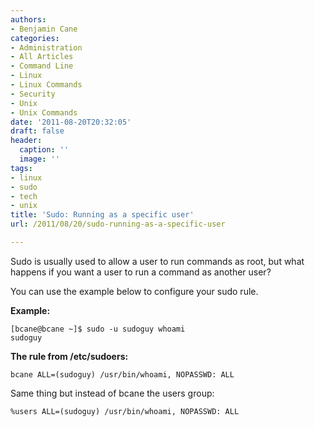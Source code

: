 ```yaml
---
authors:
- Benjamin Cane
categories:
- Administration
- All Articles
- Command Line
- Linux
- Linux Commands
- Security
- Unix
- Unix Commands
date: '2011-08-20T20:32:05'
draft: false
header:
  caption: ''
  image: ''
tags:
- linux
- sudo
- tech
- unix
title: 'Sudo: Running as a specific user'
url: /2011/08/20/sudo-running-as-a-specific-user

---
```


Sudo is usually used to allow a user to run commands as root, but what happens if you want a user to run a command as another user?

You can use the example below to configure your sudo rule.

**Example:**

    [bcane@bcane ~]$ sudo -u sudoguy whoami  
    sudoguy

**The rule from /etc/sudoers:**

    bcane ALL=(sudoguy) /usr/bin/whoami, NOPASSWD: ALL

Same thing but instead of bcane the users group:

    %users ALL=(sudoguy) /usr/bin/whoami, NOPASSWD: ALL
